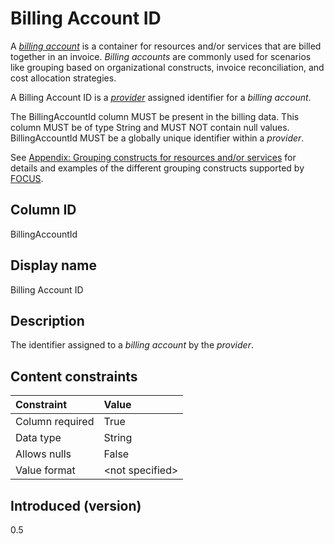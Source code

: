 # Billing Account ID

A [*billing account*](#glossary:billing-account) is a container for resources and/or services that are billed together in an invoice. *Billing accounts* are commonly used for scenarios like grouping based on organizational constructs, invoice reconciliation, and cost allocation strategies.

A Billing Account ID is a [*provider*](#glossary:provider) assigned identifier for a *billing account*.

The BillingAccountId column MUST be present in the billing data. This column MUST be of type String and MUST NOT contain null values. BillingAccountId MUST be a globally unique identifier within a *provider*.

See [Appendix: Grouping constructs for resources and/or services](#groupingconstructsforresourcesand/orservices) for details and examples of the different grouping constructs supported by [FOCUS](#glossary:finops-cost-and-usage-specification).

## Column ID

BillingAccountId

## Display name

Billing Account ID

## Description

The identifier assigned to a *billing account* by the *provider*.

## Content constraints

|    Constraint   |      Value      |
|:----------------|:----------------|
| Column required | True            |
| Data type       | String          |
| Allows nulls    | False            |
| Value format    | \<not specified> |

## Introduced (version)

0.5
